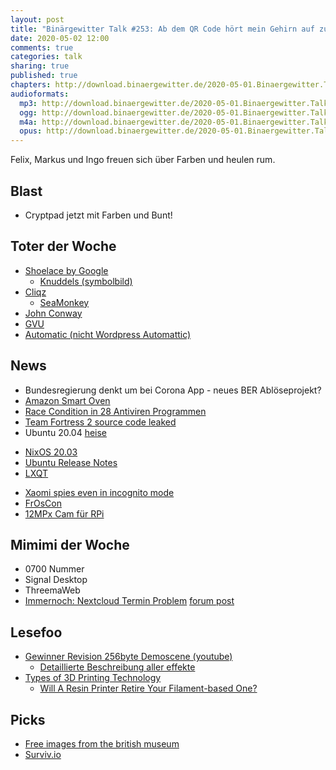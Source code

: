 ```yaml
---
layout: post
title: "Binärgewitter Talk #253: Ab dem QR Code hört mein Gehirn auf zu funktionieren"
date: 2020-05-02 12:00
comments: true
categories: talk
sharing: true
published: true
chapters: http://download.binaergewitter.de/2020-05-01.Binaergewitter.Talk.253.chapters.txt
audioformats:
  mp3: http://download.binaergewitter.de/2020-05-01.Binaergewitter.Talk.253.mp3
  ogg: http://download.binaergewitter.de/2020-05-01.Binaergewitter.Talk.253.ogg
  m4a: http://download.binaergewitter.de/2020-05-01.Binaergewitter.Talk.253.m4a
  opus: http://download.binaergewitter.de/2020-05-01.Binaergewitter.Talk.253.opus
---
```

Felix, Markus und Ingo freuen sich über Farben und heulen rum.

## Blast
- Cryptpad jetzt mit Farben und Bunt!

## Toter der Woche

- [Shoelace by Google]( https://www.engadget.com/google-shoelace-shutdown-035517446.html )
  - [Knuddels (symbolbild)]( i.imgur.com/R3h2Rmz.png )
- [Cliqz]( https://www.heise.de/newsticker/meldung/Burda-Aus-fuer-Privatsphaere-Browser-Cliqz-4712053.html )
  * [SeaMonkey](https://en.wikipedia.org/wiki/SeaMonkey )
- [John Conway]( https://www.golem.de/news/covid-19-mathematiker-john-conway-ist-gestorben-2004-147842.html )
- [GVU]( https://www.heise.de/newsticker/meldung/GVU-Insolvenz-Die-Piratenjaeger-sind-pleite-4713156.html )
- [Automatic (nicht Wordpress Automattic)]( https://twitter.com/evandcoleman/status/1256261178759753728 ) 

## News

- Bundesregierung denkt um bei Corona App - neues BER Ablöseprojekt?
- [Amazon Smart Oven]( https://www.wired.com/review/amazon-smart-oven/ )
- [Race Condition in 28 Antiviren Programmen]( https://www.heise.de/security/meldung/Forscher-entdeckten-zerstoererische-Schwachstellen-in-28-Antiviren-Programmen-4710337.html )
- [Team Fortress 2 source code leaked]( https://www.techradar.com/uk/news/team-fortress-2-source-code-has-leaked-and-you-can-apparently-get-malware-by-playing )
- Ubuntu 20.04 [heise]( https://www.heise.de/ix/meldung/Ubuntu-20-04-LTS-Version-mit-behutsamen-Neuerungen-4707756.html )
 * [NixOS 20.03]( https://nixos.org/nixos/manual/release-notes.html#sec-release-20.03 )
 * [Ubuntu Release Notes](https://wiki.ubuntu.com/FocalFossa/ReleaseNotes )
 * [LXQT](https://www.pro-linux.de/news/1/27971/lxqt-015-freigegeben.html )
- [Xaomi spies even in incognito mode]( https://www.xda-developers.com/xiaomi-mi-web-browser-pro-mint-collecting-browsing-data-incognito-mode/ )
- [FrOsCon]( https://www.froscon.de/en/cfp/ )
- [12MPx Cam für RPi]( https://www.heise.de/newsticker/meldung/Raspberry-Pi-Kamera-mit-12-Megapixeln-und-Objektivanschluss-4713167.html )



## Mimimi der Woche

- 0700 Nummer
- Signal Desktop
- ThreemaWeb
- [Immernoch: Nextcloud Termin Problem](https://github.com/nextcloud/server/issues/20286 ) [forum post](https://help.nextcloud.com/t/calendar-keeps-sending-the-same-notification-again-and-again/75884  )



## Lesefoo
- [Gewinner Revision 256byte Demoscene (youtube)]( https://www.youtube.com/watch?v=Imquk_3oFf4 )
  - [Detaillierte Beschreibung aller effekte]( http://www.sizecoding.org/wiki/Memories ) 
- [Types of 3D Printing Technology]( https://all3dp.com/1/types-of-3d-printers-3d-printing-technology/ )
  - [Will A Resin Printer Retire Your Filament-based One?]( https://hackaday.com/2020/04/30/3d-printering-will-a-resin-printer-retire-your-filament-based-one/ )

## Picks 

- [Free images from the british museum]( https://www.ianvisits.co.uk/blog/2020/04/28/british-museum-makes-1-9-million-images-available-for-free/ )
- [Surviv.io]( https://surviv.io/ )


